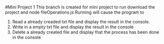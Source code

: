 #Mini Project 1
This branch is created for mini project to run download the project and node fileOperations.js
Running will cause the program to 
1. Read a already creaded txt file and display the result in the console.
2. Write in a empty txt file and display the result in the console
3. Delete a already created file and display that the process has been done in the console
